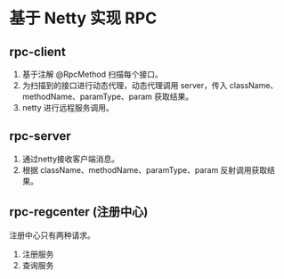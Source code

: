 # 基于 Netty 实现 RPC

## rpc-client

1. 基于注解 @RpcMethod 扫描每个接口。
2. 为扫描到的接口进行动态代理，动态代理调用 server，传入 className、methodName、paramType、param 获取结果。
3. netty 进行远程服务调用。

## rpc-server

1. 通过netty接收客户端消息。
2. 根据 className、methodName、paramType、param 反射调用获取结果。

## rpc-regcenter (注册中心)

注册中心只有两种请求。
1. 注册服务
2. 查询服务

